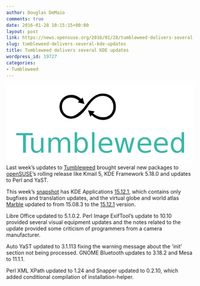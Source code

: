 ```yaml
---
author: Douglas DeMaio
comments: true
date: 2016-01-28 10:15:15+00:00
layout: post
link: https://news.opensuse.org/2016/01/28/tumbleweed-delivers-several-kde-updates/
slug: tumbleweed-delivers-several-kde-updates
title: Tumbleweed delivers several KDE updates
wordpress_id: 19727
categories:
- Tumbleweed
---
```


![Tumbleweed-black-green](/wp-content/uploads/2015/10/Tumbleweed-black-green.png)Last week’s updates to [Tumbleweed](https://en.opensuse.org/openSUSE:Tumbleweed_installation) brought several new packages to [openSUSE](https://www.opensuse.org/)’s rolling release like Kmail 5, KDE Framework 5.18.0 and updates to Perl and YaST.

This week’s [snapshot](//lists.opensuse.org/opensuse-factory/2016-01/msg00475.html) has KDE Applications [15.12.1](https://www.kde.org/announcements/announce-applications-15.12.1.php), which contains only bugfixes and translation updates, and the virtual globe and world atlas [Marble](https://marble.kde.org/) updated to from 15.08.3 to the [15.12.1](https://www.kde.org/announcements/announce-applications-15.12.1.php) version.

Libre Office updated to 5.1.0.2. Perl Image ExifTool’s update to 10.10 provided several visual equipment updates and the notes related to the update provided some criticism of programmers from a camera manufacturer.

Auto YaST updated to 3.1.113 fixing the warning message about the 'init' section not being processed. GNOME Bluetooth updates to 3.18.2 and Mesa to 11.1.1.

Perl XML XPath updated to 1.24 and Snapper updated to 0.2.10, which added conditional compilation of installation-helper.
